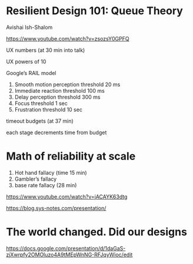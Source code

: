
# Resilient Design 101: Queue Theory

Avishai Ish-Shalom 

https://www.youtube.com/watch?v=zsozsY0GPFQ

UX numbers (at 30 min into talk)

UX powers of 10

Google’s RAIL model

1. Smooth motion perception threshold 20 ms
1. Immediate reaction threshold 100 ms
1. Delay perception threshold 300 ms
1. Focus threshold 1 sec
1. Frustration threshold 10 sec

timeout budgets (at 37 min)

each stage decrements time from budget

# Math of reliability at scale

1. Hot hand fallacy (time 15 min)
1. Gambler’s fallacy
1. base rate fallacy (28 min)

https://www.youtube.com/watch?v=jACAYK63dtg

https://blog.sys-notes.com/presentation/

# The world changed.  Did our designs

https://docs.google.com/presentation/d/1daGaS-zjXwrpfy2OMOluzo4A9tMEpWnNG-RFJqyWioc/edit
